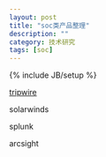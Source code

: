 ```yaml
---
layout: post
title: "soc类产品整理"
description: ""
category: 技术研究
tags: [soc]
---
```

{% include JB/setup %}

[tripwire](http://www.tripwire.com)

solarwinds

splunk

arcsight


